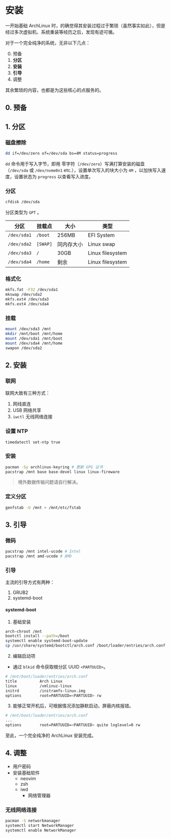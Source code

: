 # 安装

一开始基础 ArchLinux 时，的确觉得其安装过程过于繁琐（虽然事实如此），但是经过多次虚拟机、系统重装等经历之后，发现有迹可循。

对于一个完全纯净的系统，无非以下几点：

0. 预备
1. **分区**
2. **安装**
3. **引导**
4. 调整

其余繁琐的内容，也都是为这些核心的点服务的。

## 0. 预备

## 1. 分区

### 磁盘擦除

```sh
dd if=/dev/zero of=/dev/sda bs=4M status=progress
```

`dd` 命令用于写入字节，即用 零字符（`/dev/zero`）写满打算安装的磁盘（`/dev/sda` 或 `/dev/nvme0n1` etc.），设置单次写入的块大小为 `4M` ，以加快写入速度，设置状态为 `progress` 以查看写入进度。

### 分区

```sh
cfdisk /dev/sda
```

分区类型为 `GPT` 。

| 分区 | 挂载点 | 大小 | 类型 |
|-|-|-|-|
| `/dev/sda1` | `/boot` | 256MB | EFI System |
| `/dev/sda2` | `[SWAP]` | 同内存大小 | Linux swap |
| `/dev/sda3` | `/` | 30GB | Linux filesystem |
| `/dev/sda4` | `/home` | 剩余 | Linux filesystem |

### 格式化

```sh
mkfs.fat -F32 /dev/sda1
mkswap /dev/sda2
mkfs.ext4 /dev/sda3
mkfs.ext4 /dev/sda4
```

### 挂载

```sh
mount /dev/sda3 /mnt
mkdir /mnt/boot /mnt/home
mount /dev/sda1 /mnt/boot
mount /dev/sda4 /mnt/home
swapon /dev/sda2
```

## 2. 安装

### 联网

联网大致有三种方式：

1. 网线直连
2. USB 网络共享
3. `iwctl` 无线网络连接

### 设置 NTP

```sh
timedatectl set-ntp true
```

### 安装

```sh
pacman -Sy archlinux-keyring # 更新 GPG 证书
pacstrap /mnt base base-devel linux linux-fireware
```

> 境外数据传输问题请自行解决。

### 定义分区

```sh
genfstab -U /mnt > /mnt/etc/fstab
```

## 3. 引导

### 微码

```sh
pacstrap /mnt intel-ucode # Intel
pacstrap /mnt amd-ucode # AMD
```

### 引导

主流的引导方式有两种：

1. GRUB2
2. systemd-boot

#### systemd-boot

1. 基础安装

```sh
arch-chroot /mnt
bootctl install --path=/boot
systemctl enable systemd-boot-update
cp /usr/share/systemd/bootctl/arch.conf /boot/loader/entries/arch.conf
```

2. 编辑启动项

- 通过 `blkid` 命令获取根分区 UUID `<PARTUUID>`。

```sh
# /mnt/boot/loader/entries/arch.conf
title          Arch Linux
linux          /vmlinuz-linux
initrd         /initramfs-linux.img
options        root=PARTUUID=<PARTUUID> rw
```

3. 能够正常开机后，可根据情况添加静默启动，屏蔽内核报错。

```sh
# /mnt/boot/loader/entries/arch.conf
...
options        root=PARTUUID=<PARTUUID> quite loglevel=0 rw
```

至此，一个完全纯净的 ArchLinux 安装完成。

## 4. 调整

- 用户密码
- 安装基础软件
    - neovim
    - zsh
    - iwd
        - 网络管理器

### 无线网络连接

```sh
pacman -S networkmanager
systemctl start NetworkManager
systemctl enable NetworkManager
```
